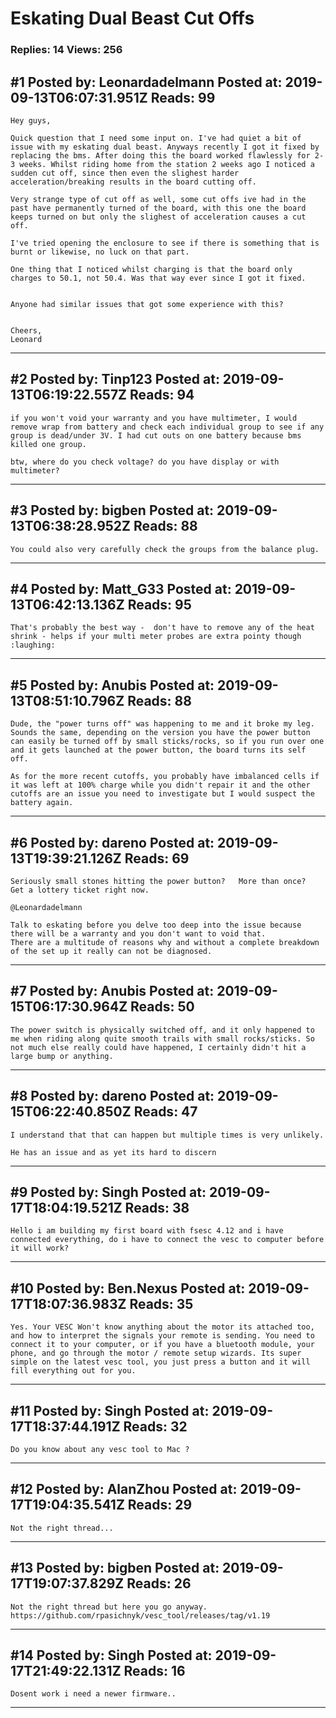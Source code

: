 # Eskating Dual Beast Cut Offs

### Replies: 14 Views: 256

## \#1 Posted by: Leonardadelmann Posted at: 2019-09-13T06:07:31.951Z Reads: 99

```
Hey guys, 

Quick question that I need some input on. I've had quiet a bit of issue with my eskating dual beast. Anyways recently I got it fixed by replacing the bms. After doing this the board worked flawlessly for 2-3 weeks. Whilst riding home from the station 2 weeks ago I noticed a sudden cut off, since then even the slighest harder acceleration/breaking results in the board cutting off. 

Very strange type of cut off as well, some cut offs ive had in the past have permanently turned of the board, with this one the board keeps turned on but only the slighest of acceleration causes a cut off. 

I've tried opening the enclosure to see if there is something that is burnt or likewise, no luck on that part.

One thing that I noticed whilst charging is that the board only charges to 50.1, not 50.4. Was that way ever since I got it fixed. 


Anyone had similar issues that got some experience with this? 


Cheers, 
Leonard
```

---
## \#2 Posted by: Tinp123 Posted at: 2019-09-13T06:19:22.557Z Reads: 94

```
if you won't void your warranty and you have multimeter, I would remove wrap from battery and check each individual group to see if any group is dead/under 3V. I had cut outs on one battery because bms killed one group. 

btw, where do you check voltage? do you have display or with multimeter?
```

---
## \#3 Posted by: bigben Posted at: 2019-09-13T06:38:28.952Z Reads: 88

```
You could also very carefully check the groups from the balance plug.
```

---
## \#4 Posted by: Matt_G33 Posted at: 2019-09-13T06:42:13.136Z Reads: 95

```
That's probably the best way -  don't have to remove any of the heat shrink - helps if your multi meter probes are extra pointy though :laughing:
```

---
## \#5 Posted by: Anubis Posted at: 2019-09-13T08:51:10.796Z Reads: 88

```
Dude, the "power turns off" was happening to me and it broke my leg. Sounds the same, depending on the version you have the power button can easily be turned off by small sticks/rocks, so if you run over one and it gets launched at the power button, the board turns its self off. 

As for the more recent cutoffs, you probably have imbalanced cells if it was left at 100% charge while you didn't repair it and the other cutoffs are an issue you need to investigate but I would suspect the battery again.
```

---
## \#6 Posted by: dareno Posted at: 2019-09-13T19:39:21.126Z Reads: 69

```
Seriously small stones hitting the power button?   More than once?  Get a lottery ticket right now.

@Leonardadelmann

Talk to eskating before you delve too deep into the issue because there will be a warranty and you don't want to void that.
There are a multitude of reasons why and without a complete breakdown of the set up it really can not be diagnosed.
```

---
## \#7 Posted by: Anubis Posted at: 2019-09-15T06:17:30.964Z Reads: 50

```
The power switch is physically switched off, and it only happened to me when riding along quite smooth trails with small rocks/sticks. So not much else really could have happened, I certainly didn't hit a large bump or anything.
```

---
## \#8 Posted by: dareno Posted at: 2019-09-15T06:22:40.850Z Reads: 47

```
I understand that that can happen but multiple times is very unlikely.

He has an issue and as yet its hard to discern
```

---
## \#9 Posted by: Singh Posted at: 2019-09-17T18:04:19.521Z Reads: 38

```
Hello i am building my first board with fsesc 4.12 and i have connected everything, do i have to connect the vesc to computer before it will work?
```

---
## \#10 Posted by: Ben.Nexus Posted at: 2019-09-17T18:07:36.983Z Reads: 35

```
Yes. Your VESC Won't know anything about the motor its attached too, and how to interpret the signals your remote is sending. You need to connect it to your computer, or if you have a bluetooth module, your phone, and go through the motor / remote setup wizards. Its super simple on the latest vesc tool, you just press a button and it will fill everything out for you.
```

---
## \#11 Posted by: Singh Posted at: 2019-09-17T18:37:44.191Z Reads: 32

```
Do you know about any vesc tool to Mac ?
```

---
## \#12 Posted by: AlanZhou Posted at: 2019-09-17T19:04:35.541Z Reads: 29

```
Not the right thread...
```

---
## \#13 Posted by: bigben Posted at: 2019-09-17T19:07:37.829Z Reads: 26

```
Not the right thread but here you go anyway.
https://github.com/rpasichnyk/vesc_tool/releases/tag/v1.19
```

---
## \#14 Posted by: Singh Posted at: 2019-09-17T21:49:22.131Z Reads: 16

```
Dosent work i need a newer firmware..
```

---
